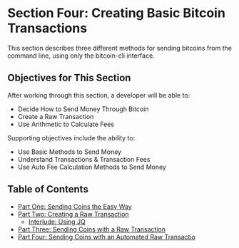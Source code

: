 # Section Four: Creating Basic Bitcoin Transactions

This section describes three different methods for sending bitcoins from the command line, using only the bitcoin-cli interface.

## Objectives for This Section

After working through this section, a developer will be able to:

   * Decide How to Send Money Through Bitcoin
   * Create a Raw Transaction
   * Use Arithmetic to Calculate Fees
   
Supporting objectives include the ability to:

   * Use Basic Methods to Send Money
   * Understand Transactions & Transaction Fees
   * Use Auto Fee Calculation Methods to Send Money
   
## Table of Contents
  
  * [Part One: Sending Coins the Easy Way](4_1_Sending_Coins_The_Easy_Way.md)
  * [Part Two: Creating a Raw Transaction](4_2_Creating_a_Raw_Transaction.md)
     * [Interlude: Using JQ](4_2__Interlude_Using_JQ.md)
  * [Part Three: Sending Coins with a Raw Transaction](4_3_Sending_Coins_with_a_Raw_Transaction.md)
  * [Part Four: Sending Coins with an Automated Raw Transactio](4_4_Sending_Coins_with_an_Automated_Raw_Transaction.md)
